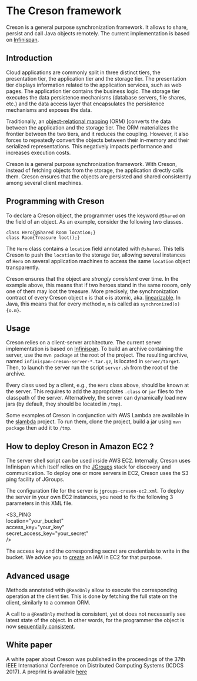 #  The Creson framework

Creson is a general purpose synchronization framework.
It allows to share, persist and call Java objects remotely.
The current implementation is based on [Infinispan](http://infinispan.org/).

## Introduction

Cloud applications are commonly split in three distinct tiers, the presentation tier, the application tier and the storage tier.
The presentation tier displays information related to the application services, such as web pages.
The application tier contains the business logic.
The storage tier executes the data persistence mechanisms (database servers, file shares, etc.) and the data access layer that encapsulates the persistence mechanisms and exposes the data.

Traditionally, an [object-relational mapping](https://en.wikipedia.org/wiki/Object-relational_mapping
) (ORM) [converts the data between the application and the storage tier.
The ORM materializes the frontier between the two tiers, and it reduces the coupling. 
However, it also forces to repeatedly convert the objects between their in-memory and their serialized representations.
This negatively impacts performance and increases execution costs.

Creson is a general purpose synchronization framework.
With Creson, instead of fetching objects from the storage, the application directly calls them.
Creson ensures that the objects are persisted and shared consistently among several client machines.

## Programming with Creson 

To declare a Creson object, the programmer uses the keyword `@Shared` on the field of an object.
As an example, consider the following two classes.

	class Hero{@Shared Room location;}
	class Room{Treasure loot();}

The `Hero` class contains a `location` field annotated with `@shared`.
This tells Creson to push the `location` to the storage tier, allowing several instances of `Hero` on several application machines to access the same `location` object transparently.

Creson ensures that the object are _strongly consistent_ over time.
In the example above, this means that if two heroes stand in the same rooom, only one of them may loot the treasure.
More precisely, the synchronization contract of every Creson object `o` is that `o` is atomic, aka. [linearizable](https://en.wikipedia.org/wiki/Linearizability).
In Java, this means that for every method `m`, `m` is called as `synchronized(o){o.m}`.

## Usage

Creson relies on a client-server architecture.
The current server implementation is based on [Infinispan](http://infinispan.org/).
To build an archive containing the server, use the `mvn package` at the root of the project.
The resulting archive, named `infinispan-creson-server-*.tar.gz`, is located in `server/target`.
Then, to launch the server run the script `server.sh` from the root of the archive.

Every class used by a client, e.g., the `Hero` class above, should be known at the server.
This requires to add the appropriates `.class` or `jar` files to the classpath of the server.
Alternatively, the server can dynamically load new jars (by default, they should be located in `/tmp`).

Some examples of Creson in conjunction with AWS Lambda are available in the [slambda](https://github.com/otrack/slambda) project.
To run them, clone the project, build a jar using `mvn package` then add it to `/tmp`.   

## How to deploy Creson in Amazon EC2 ?

The server shell script can be used inside AWS EC2.
Internally, Creson uses Infinispan which itself relies on the [JGroups](http://www.jgroups.org/) stack for discovery and communication.
To deploy one or more servers in EC2, Creson uses the S3 ping facility of JGroups.

The configuration file for the server is `jgroups-creson-ec2.xml`.
To deploy the server in your own EC2 instances, you need to fix the following 3 parameters in this XML file. 

<S3_PING   
    location="your_bucket"  
    access_key="your_key"  
    secret_access_key="your_secret"  
    />

The access key and the corresponding secret are credentials to write in the bucket.
We advice you to [create](http://docs.aws.amazon.com/AmazonS3/latest/dev/using-iam-policies.html) an IAM in EC2 for that purpose.

## Advanced usage

Methods annotated with `@ReadOnly` allow to execute the corresponding operation at the client tier.
This is done by fetching the full state on the client, similarly to a common ORM.

A call to a `@ReadOnly` method is consistent, yet ot does not necessarily see latest state of the object.
In other words, for the programmer the object is now [sequentially consistent](https://en.wikipedia.org/wiki/Sequential_consistency).

## White paper

A white paper about Creson was published in the proceedings of the 37th IEEE International Conference on Distributed Computing Systems (ICDCS 2017). 
A preprint is available [here](https://drive.google.com/open?id=0BwFkGepvBDQoR3FNQk9VY1U2Q1U)
